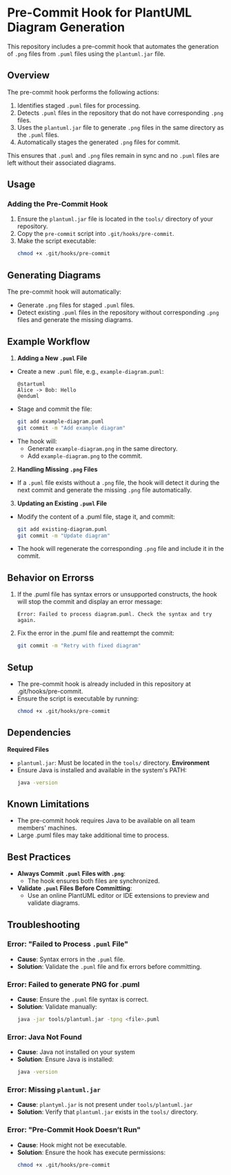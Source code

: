 # Pre-Commit Hook for PlantUML Diagram Generation
This repository includes a pre-commit hook that automates the generation of `.png` files from `.puml` files using the `plantuml.jar` file.

## Overview
The pre-commit hook performs the following actions:
1. Identifies staged `.puml` files for processing.
2. Detects `.puml` files in the repository that do not have corresponding `.png` files.
3. Uses the `plantuml.jar` file to generate `.png` files in the same directory as the `.puml` files.
4. Automatically stages the generated `.png` files for commit.

This ensures that `.puml` and `.png` files remain in sync and no `.puml` files are left without their associated diagrams.

## Usage
### Adding the Pre-Commit Hook
1. Ensure the `plantuml.jar` file is located in the `tools/` directory of your repository.
2. Copy the `pre-commit` script into `.git/hooks/pre-commit`.
3. Make the script executable:
   ```bash
   chmod +x .git/hooks/pre-commit

## Generating Diagrams
The pre-commit hook will automatically:
- Generate `.png` files for staged `.puml` files.
- Detect existing `.puml` files in the repository without corresponding `.png` files and generate the missing diagrams.

## Example Workflow
1. **Adding a New `.puml` File**
 - Create a new `.puml` file, e.g., `example-diagram.puml`:
   ```puml
   @startuml
   Alice -> Bob: Hello
   @enduml
 - Stage and commit the file:
   ```bash
   git add example-diagram.puml
   git commit -m "Add example diagram"
 - The hook will:
   - Generate `example-diagram.png` in the same directory.
   - Add `example-diagram.png` to the commit.
2. **Handling Missing `.png` Files**
 - If a `.puml` file exists without a `.png` file, the hook will detect it during the next commit and generate the missing `.png` file automatically.
3. **Updating an Existing `.puml` File**
 - Modify the content of a .puml file, stage it, and commit:
   ```bash
   git add existing-diagram.puml
   git commit -m "Update diagram"
 - The hook will regenerate the corresponding `.png` file and include it in the commit.

## Behavior on Errorss
1. If the .puml file has syntax errors or unsupported constructs, the hook will stop the commit and display an error message:
    ```plaintext
    Error: Failed to process diagram.puml. Check the syntax and try again.
2. Fix the error in the .puml file and reattempt the commit:
    ```bash
    git commit -m "Retry with fixed diagram"

## Setup
- The pre-commit hook is already included in this repository at .git/hooks/pre-commit.
- Ensure the script is executable by running:
    ```bash
    chmod +x .git/hooks/pre-commit

## Dependencies
**Required Files**
 - `plantuml.jar`: Must be located in the `tools/` directory.
**Environment**
 - Ensure Java is installed and available in the system's PATH:
   ```bash
   java -version

## Known Limitations
- The pre-commit hook requires Java to be available on all team members' machines.
- Large .puml files may take additional time to process.

## Best Practices
- **Always Commit `.puml` Files with `.png`**:
   - The hook ensures both files are synchronized.
- **Validate `.puml` Files Before Committing**:
  - Use an online PlantUML editor or IDE extensions to preview and validate diagrams.

## Troubleshooting
### Error: "Failed to Process `.puml` File"
- **Cause**: Syntax errors in the `.puml` file.
- **Solution**: Validate the `.puml` file and fix errors before committing.

### Error: Failed to generate PNG for <file>.puml
- **Cause**: Ensure the `.puml` file syntax is correct.
- **Solution**: Validate manually:
   ```bash
   java -jar tools/plantuml.jar -tpng <file>.puml

### Error: Java Not Found
- **Cause**: Java not installed on your system
- **Solution**: Ensure Java is installed:
   ```bash
   java -version

### Error: Missing `plantuml.jar`
- **Cause**: `plantyml.jar` is not present under `tools/plantuml.jar`
- **Solution**: Verify that `plantuml.jar` exists in the `tools/` directory.

### Error: "Pre-Commit Hook Doesn’t Run"
- **Cause**: Hook might not be executable.
- **Solution**: Ensure the hook has execute permissions:
  ```bash
  chmod +x .git/hooks/pre-commit